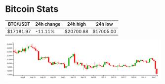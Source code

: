 # Bitcoin Stats

BTC/USDT|24h change|24h high|24h low|
|---|---|---|---|
|$17181.97|-11.11%|$20700.88|$17005.00|

<img src="./chart.svg">
